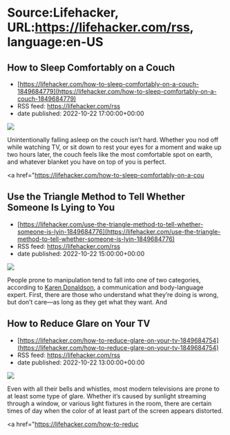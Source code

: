 # Source:Lifehacker, URL:https://lifehacker.com/rss, language:en-US

## How to Sleep Comfortably on a Couch
 - [https://lifehacker.com/how-to-sleep-comfortably-on-a-couch-1849684779](https://lifehacker.com/how-to-sleep-comfortably-on-a-couch-1849684779)
 - RSS feed: https://lifehacker.com/rss
 - date published: 2022-10-22 17:00:00+00:00

<img src="https://i.kinja-img.com/gawker-media/image/upload/s--sqfwXTdO--/c_fit,fl_progressive,q_80,w_636/a2a6e1727b5bf8b15ff79e60bd6104db.jpg" /><p>Unintentionally falling asleep on the couch isn’t hard. Whether you nod off while watching TV, or sit down to rest your eyes for a moment and wake up two hours later, the couch feels like the most comfortable spot on earth, and whatever blanket you have on top of you is perfect.</p><p><a href="https://lifehacker.com/how-to-sleep-comfortably-on-a-cou

## Use the Triangle Method to Tell Whether Someone Is Lying to You
 - [https://lifehacker.com/use-the-triangle-method-to-tell-whether-someone-is-lyin-1849684776](https://lifehacker.com/use-the-triangle-method-to-tell-whether-someone-is-lyin-1849684776)
 - RSS feed: https://lifehacker.com/rss
 - date published: 2022-10-22 15:00:00+00:00

<img src="https://i.kinja-img.com/gawker-media/image/upload/s--ZhHhIydZ--/c_fit,fl_progressive,q_80,w_636/c287c663c3a900edbe252cf3ecfe88e8.jpg" /><p>People prone to manipulation tend to fall into one of two categories, according to <a href="https://karendonaldsoninc.com/" rel="noopener noreferrer" target="_blank">Karen Donaldson</a>, a communication and body-language expert. First, there are those who understand what they’re doing is wrong, but don’t care—as long as they get what they want. And 

## How to Reduce Glare on Your TV
 - [https://lifehacker.com/how-to-reduce-glare-on-your-tv-1849684754](https://lifehacker.com/how-to-reduce-glare-on-your-tv-1849684754)
 - RSS feed: https://lifehacker.com/rss
 - date published: 2022-10-22 13:00:00+00:00

<img src="https://i.kinja-img.com/gawker-media/image/upload/s--sTrdzjPa--/c_fit,fl_progressive,q_80,w_636/f02f57d1fac78428c53a224b1c9c1cd9.jpg" /><p>Even with all their bells and whistles, most modern televisions are prone to at least some type of glare. Whether it’s caused by sunlight streaming through a window, or various light fixtures in the room, there are certain times of day when the color of at least part of the screen appears distorted.</p><p><a href="https://lifehacker.com/how-to-reduc

